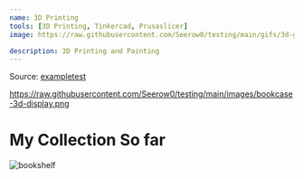 ```yaml
---
name: 3D Printing
tools: [3D Printing, Tinkercad, Prusaslicer]
image: https://raw.githubusercontent.com/Seerow0/testing/main/gifs/3d-gif.gif

description: 3D Printing and Painting
---
```


Source: [exampletest](google.com)

https://raw.githubusercontent.com/Seerow0/testing/main/images/bookcase-3d-display.png

# My Collection So far

![bookshelf](https://raw.githubusercontent.com/Seerow0/testing/main/images/bookcase-3d-display.png)
